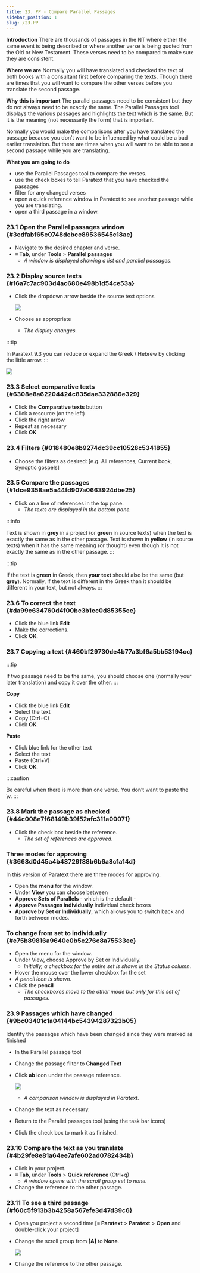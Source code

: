 ```yaml
---
title: 23. PP - Compare Parallel Passages
sidebar_position: 1
slug: /23.PP
---
```




**Introduction**
There are thousands of passages in the NT where either the same event is being described or where another verse is being quoted from the Old or New Testament. These verses need to be compared to make sure they are consistent.


**Where we are**
Normally you will have translated and checked the text of both books with a consultant first before comparing the texts. Though there are times that you will want to compare the other verses before you translate the second passage.


**Why this is important**
The parallel passages need to be consistent but they do not always need to be exactly the same. The Parallel Passages tool displays the various passages and highlights the text which is the same. But it is the meaning (not necessarily the form) that is important.


Normally you would make the comparisons after you have translated the passage because you don’t want to be influenced by what could be a bad earlier translation. But there are times when you will want to be able to see a second passage while you are translating.


**What you are going to do**

- use the Parallel Passages tool to compare the verses.
- use the check boxes to tell Paratext that you have checked the passages
- filter for any changed verses
- open a quick reference window in Paratext to see another passage while you are translating.
- open a third passage in a window.

### 23.1 Open the Parallel passages window {#3edfabf65e0748debcc89536545c18ae}

- Navigate to the desired chapter and verse.
- **≡ Tab**, under **Tools** &gt; **Parallel passages**
	- _A window is displayed showing a list and parallel passages_.

### 23.2 Display source texts {#16a7c7ac903d4ac680e498b1d54ce53a}

- Click the dropdown arrow beside the source text options

	![](/notion_imgs/586542551.png)

- Choose as appropriate
	- _The display changes._

:::tip


In Paratext 9.3 you can reduce or expand the Greek / Hebrew by clicking the little arrow. :::


![](/notion_imgs/406509394.png)


### 23.3 Select comparative texts {#6308e8a62204424c835dae332886e329}

- Click the **Comparative texts** button
- Click a resource (on the left)
- Click the right arrow
- Repeat as necessary
- Click **OK**

### 23.4 Filters {#018480e8b9274dc39cc10528c5341855}

- Choose the filters as desired: [e.g. All references, Current book, Synoptic gospels]

### 23.5 Compare the passages {#1dce9358ae5a44fd907a0663924dbe25}

- Click on a line of references in the top pane.
	- _The texts are displayed in the bottom pane._

:::info


Text is shown in **grey** in a project (or **green** in source texts) when the text is exactly the same as in the other passage.
Text is shown in **yellow** (in source texts) when it has the same meaning (or thought) even though it is not exactly the same as in the other passage. :::


:::tip


If the text is **green** in Greek, then **your text** should also be the same (but **grey**).
Normally, if the text is different in the Greek than it should be different in your text, but not always. :::


### 23.6 To correct the text {#da99c634760d4f00bc3b1ec0d85355ee}

- Click the blue link **Edit**
- Make the corrections.
- Click **OK**.

### 23.7 Copying a text {#460bf29730de4b77a3bf6a5bb53194cc}


:::tip


If two passage need to be the same, you should choose one (normally your later translation) and copy it over the other. :::


**Copy**

- Click the blue link **Edit**
- Select the text
- Copy (Ctrl+C)
- Click **OK**.

**Paste**

- Click blue link for the other text
- Select the text
- Paste (Ctrl+V)
- Click **OK**.

:::caution


Be careful when there is more than one verse. You don’t want to paste the \v. :::


### 23.8 Mark the passage as checked {#44c008e7f68149b39f52afc311a00071}

- Click the check box beside the reference.
	- _The set of references are approved_.

### Three modes for approving {#3668d0d45a4b48729f88b6b6a8c1a14d}


In this version of Paratext there are three modes for approving.

- Open the **menu** for the window.
- Under **View** you can choose between
- **Approve Sets of Parallels** - which is the default -
- **Approve Passages individually** individual check boxes
- **Approve by Set or Individually**, which allows you to switch back and forth between modes.

### To change from set to individually {#e75b89816a9640e0b5e276c8a75533ee}

- Open the menu for the window.
- Under View, choose Approve by Set or Individually.
	- _Initially, a checkbox for the entire set is shown in the Status column_.
- Hover the mouse over the lower checkbox for the set
- _A pencil icon is shown_.
- Click the **pencil**
	- _The checkboxes move to the other mode but only for this set of passages._

### 23.9 Passages which have changed {#9bc03401c1a04144bc54394287323b05}


Identify the passages which have been changed since they were marked as finished

- In the Parallel passage tool
- Change the passage filter to **Changed Text**
- Click **ab** icon under the passage reference.

	![](/notion_imgs/1103066999.png)

	- _A comparison window is displayed in Paratext._
- Change the text as necessary.
- Return to the Parallel passages tool (using the task bar icons)
- Click the check box to mark it as finished.

### 23.10 Compare the text as you translate {#4b29fe8e81a64ee7afe602ad0782434b}

- Click in your project.
- **≡ Tab**, under **Tools** &gt; **Quick reference** (Ctrl+q)
	- _A window opens with the scroll group set to none._
- Change the reference to the other passage.

### 23.11 To see a third passage {#f60c5f913b3b4258a567efe3d47d39c6}

- Open you project a second time [**≡ Paratext** &gt; **Paratext** &gt; **Open** and double-click your project]
- Change the scroll group from **[A]** to **None**.

	![](/notion_imgs/1458375744.png)

- Change the reference to the other passage.
